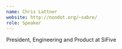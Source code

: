 ```yaml
---
name: Chris Lattner
website: http://nondot.org/~sabre/
role: Speaker
---
```



President, Engineering and Product at SiFive
